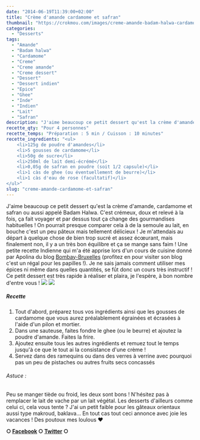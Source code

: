 ```yaml
---
date: "2014-06-19T11:39:00+02:00"
title: "Crème d'amande cardamome et safran"
thumbnail: "https://crokmou.com/images/creme-amande-badam-halwa-cardamome-safran.jpg"
categories:
  - "Desserts"
tags:
  - "Amande"
  - "Badam halwa"
  - "Cardamome"
  - "Creme"
  - "Creme amande"
  - "Creme dessert"
  - "Dessert"
  - "Dessert indien"
  - "Epice"
  - "Ghee"
  - "Inde"
  - "Indien"
  - "Lait"
  - "Safran"
description: "J'aime beaucoup ce petit dessert qu'est la crème d'amande, cardamome et safran ou aussi appelé Badam Halwa. C'est doux et relevé à la fois, ça fait voyager!"
recette_qty: "Pour 4 personnes"
recette_temps: "Préparation : 5 min / Cuisson : 10 minutes"
recette_ingredients: "<ul>
 	<li>125g de poudre d'amandes</li>
 	<li>5 gousses de cardamome</li>
 	<li>50g de sucre</li>
 	<li>250ml de lait demi-écrémé</li>
 	<li>0,05g de safran en poudre (soit 1/2 capsule)</li>
 	<li>1 càs de ghee (ou éventuellement de beurre)</li>
 	<li>1 càs d'eau de rose (facultatif)</li>
</ul>"
slug: "creme-amande-cardamome-et-safran"
---
```


J'aime beaucoup ce petit dessert qu'est la crème d'amande, cardamome et safran ou aussi appelé Badam Halwa. C'est crémeux, doux et relevé à la fois, ça fait voyager et par dessus tout ça change des gourmandises habituelles ! On pourrait presque comparer cela à de la semoule au lait, en bouche c'est un peu pâteux mais tellement délicieux ! Je m'attendais au départ à quelque chose de bien trop sucré et assez écœurant, mais finalement non, il y a un très bon équilibre et ça se mange sans faim ! Une petite recette Indienne qui m'a été apprise lors d'un cours de cuisine donné par Apolina du blog [Bombay-Bruxelles](http://bombay-bruxelles.blogspot.fr/) (profitez en pour visiter son blog c'est un régal pour les papilles !). Je ne sais jamais comment utiliser mes épices ni même dans quelles quantités, se fût donc un cours très instructif ! Ce petit dessert est très rapide à réaliser et plaira, je l'espère, à bon nombre d'entre vous ! ![](https://crokmou.com/images/creme-amande-badam-halwa-cardamome-safran-2.jpg) ![](https://crokmou.com/images/creme-amande-badam-halwa-cardamome-safran-1.jpg)

##### Recette

1.  Tout d'abord, préparez tous vos ingrédients ainsi que les gousses de cardamome que vous aurez préalablement égrainées et écrasées à l'aide d'un pilon et mortier.
2.  Dans une sauteuse, faites fondre le ghee (ou le beurre) et ajoutez la poudre d'amande. Faites la frire.
3.  Ajoutez ensuite tous les autres ingrédients et remuez tout le temps jusqu'à ce que le tout ai la consistance d'une crème !
4.  Servez dans des ramequins ou dans des verres à verrine avec pourquoi pas un peu de pistaches ou autres fruits secs concassés

###### Astuce :

Peu se manger tiède ou froid, les deux sont bons ! N'hésitez pas à remplacer le lait de vache par un lait végétal. Les desserts d'ailleurs comme celui ci, cela vous tente ? J'ai un petit faible pour les gâteaux orientaux aussi type makroud, baklava... En tout cas tout ceci annonce avec joie les vacances ! Des poutoux mes loulous ❤

**○ [Facebook](https://www.facebook.com/crokmou.blog) ○ [Twitter](https://twitter.com/Crokmou) ○**